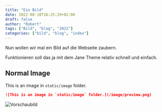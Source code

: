 ```yaml
---
title: "Ein Bild"
date: 2022-08-18T16:25:29+02:00
draft: false
author: "Robert"
tags: ["Bild", "blog", "2022"]
categories: ["bild", "blog", "index"]
---
```


Nun wollen wir mal ein Bild auf die Webseite zaubern.

Funktionieren soll das ja mit dem Jane Theme relativ schnell und einfach.

## Normal Image

This is an image in `static/image` folder.

```markdown
![This is an image in `static/image` folder.](/image/preview.png)
```


![Vorschaubild](/image/preview.png "Hier sollte das Vorschaubild zu sehen sein")
